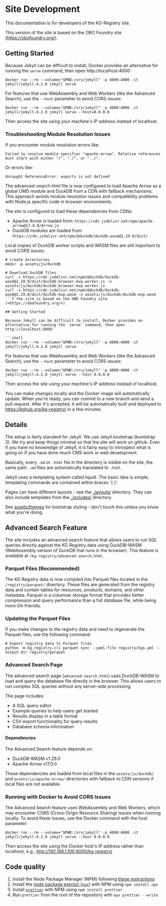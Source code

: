 # Site Development

This documentation is for developers of the KG-Registry site.

This version of the site is based on the OBO Foundry site (<https://obofoundry.org/>).

## Getting Started

Because Jekyll can be difficult to install, Docker provides an
alternative for running the `serve` command, then open http://localhost:4000:

```shell
docker run --rm --volume="$PWD:/srv/jekyll" -p 4000:4000 -it jekyll/jekyll:4.2.0 jekyll serve
```

For features that use WebAssembly and Web Workers (like the Advanced Search), use the `--host` parameter to avoid CORS issues:

```shell
docker run --rm --volume="$PWD:/srv/jekyll" -p 4000:4000 -it jekyll/jekyll:4.2.0 jekyll serve --host=0.0.0.0
```

Then access the site using your machine's IP address instead of localhost.

### Troubleshooting Module Resolution Issues

If you encounter module resolution errors like:

```
Failed to resolve module specifier "apache-arrow". Relative references must start with either "/", "./", or "../".
```

Or errors like:

```
Uncaught ReferenceError: exports is not defined
```

The advanced-search.html file is now configured to load Apache Arrow as a global UMD module and DuckDB from a CDN with fallback mechanisms. This approach avoids module resolution issues and compatibility problems with Node.js specific code in browser environments.

The site is configured to load these dependencies from CDNs:
- Apache Arrow is loaded from: `https://cdn.jsdelivr.net/npm/apache-arrow@17.0.0/Arrow.js`
- DuckDB modules are loaded from: `https://cdn.jsdelivr.net/npm/@duckdb/duckdb-wasm@1.29.0/dist/`

Local copies of DuckDB worker scripts and WASM files are still important to avoid CORS issues:

```shell
# Create directories
mkdir -p assets/js/duckdb

# Download DuckDB files
curl -s https://cdn.jsdelivr.net/npm/@duckdb/duckdb-wasm@1.29.0/dist/duckdb-browser-mvp.worker.js -o assets/js/duckdb/duckdb-browser-mvp.worker.js
curl -s https://cdn.jsdelivr.net/npm/@duckdb/duckdb-wasm@1.29.0/dist/duckdb-mvp.wasm -o assets/js/duckdb/duckdb-mvp.wasm
```f the site is based on the OBO Foundry site (<https://obofoundry.org/>).

## Getting Started

Because Jekyll can be difficult to install, Docker provides an
alternative for running the `serve` command, then open http://localhost:4000:

```shell
docker run --rm --volume="$PWD:/srv/jekyll" -p 4000:4000 -it jekyll/jekyll:4.2.0 jekyll serve
```

For features that use WebAssembly and Web Workers (like the Advanced Search), use the `--host` parameter to avoid CORS issues:

```shell
docker run --rm --volume="$PWD:/srv/jekyll" -p 4000:4000 -it jekyll/jekyll:4.2.0 jekyll serve --host 0.0.0.0
```

Then access the site using your machine's IP address instead of localhost.

You can make changes locally and the Docker image will automatically update.
When you're ready, you can commit to a new branch and send a pull request.
After it's accepted, it will be automatically built and deployed to
https://kghub.org/kg-registry/ in a few minutes.

## Details

The setup is fairly standard for Jekyll. We use Jekyll bootstrap
(bootstrap 3). We try and keep things minimal so that the site will
work on github. Even if you have no knowledge of Jekyll, it is fairly
easy to introspect what is going on if you have done much CMS work or
web development.

Basically, every `.md` or `.html` file in the directory is visible on
the site, the same path. `.md` files are automatically translated to
`.html`.

Jekyll uses a templating system called liquid. The basic idea is
simple, templating commands are contained within braces '{ }'.

Pages can have different layouts - see the [_layouts/](_layouts/)
directory. They can also include templates from the
[_includes/](_includes/) directory.

See [assets/themes](assets/themes) for bootstrap styling - don't touch this unless
you know what you're doing.

## Advanced Search Feature

The site includes an advanced search feature that allows users to run SQL queries directly against the KG Registry data using DuckDB-WASM (WebAssembly version of DuckDB that runs in the browser). This feature is available at `/kg-registry/advanced-search.html`.

### Parquet Files (Recommended)

The KG Registry data is now compiled into Parquet files located in the `/registry/parquet/` directory. These files are generated from the registry data and contain tables for resources, products, domains, and other metadata. Parquet is a columnar storage format that provides better compression and query performance than a full database file, while being more Git-friendly.

### Updating the Parquet Files

If you make changes to the registry data and need to regenerate the Parquet files, use the following command:

```shell
# Export registry data to Parquet files
python -m kg_registry.cli parquet sync --yaml-file registry/kgs.yml --output-dir registry/parquet
```

### Advanced Search Page

The advanced search page (`advanced-search.html`) uses DuckDB-WASM to load and query the database file directly in the browser. This allows users to run complex SQL queries without any server-side processing.

The page includes:
- A SQL query editor
- Example queries to help users get started
- Results display in a table format
- CSV export functionality for query results
- Database schema information

#### Dependencies

The Advanced Search feature depends on:
- DuckDB-WASM v1.29.0
- Apache Arrow v17.0.0

These dependencies are loaded from local files in the `assets/js/duckdb/` and `assets/js/apache-arrow/` directories with fallback to CDN versions if local files are not available.

### Running with Docker to Avoid CORS Issues

The Advanced Search feature uses WebAssembly and Web Workers, which may encounter CORS (Cross-Origin Resource Sharing) issues when running locally. To avoid these issues, use the Docker command with the host parameter:

```shell
docker run --rm --volume="$PWD:/srv/jekyll" -p 4000:4000 -it jekyll/jekyll:4.2.0 jekyll serve --host 0.0.0.0
```

Then access the site using the Docker host's IP address rather than localhost, e.g., http://192.168.1.100:4000/kg-registry/

## Code quality

1. Install the Node Package Manager (NPM) following [these instructions](https://docs.npmjs.com/downloading-and-installing-node-js-and-npm)
2. Install the [node package exector (`npx`)](https://www.npmjs.com/package/npx) with NPM using `npm install npx`
3. Install [`prettier`](https://prettier.io) with NPM using `npm install prettier`
4. Run `prettier` from the root of the repository with `npx prettier --write .`
